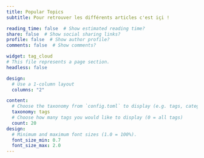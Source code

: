 ```yaml
---
title: Popular Topics
subtitle: Pour retrouver les différents articles c'est içi !

reading_time: false  # Show estimated reading time?
share: false  # Show social sharing links?
profile: false  # Show author profile?
comments: false  # Show comments?

widget: tag_cloud
# This file represents a page section.
headless: false

design:
  # Use a 1-column layout
  columns: "2"

content:
  # Choose the taxonomy from `config.toml` to display (e.g. tags, categories)
  taxonomy: tags
  # Choose how many tags you would like to display (0 = all tags)
  count: 20
design:
  # Minimum and maximum font sizes (1.0 = 100%).
  font_size_min: 0.7
  font_size_max: 2.0
---
```

